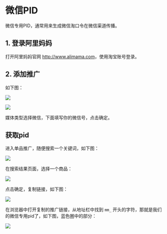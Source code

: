 # 微信PID

微信专用PID，通常用来生成微信淘口令在微信渠道传播。

## 1. 登录阿里妈妈
打开阿里妈妈官网 <http://www.alimama.com>，使用淘宝账号登录。

## 2. 添加推广

如下图：

![](http://upload-images.jianshu.io/upload_images/223142-e5075fd4f3029d3d.png?imageMogr2/auto-orient/strip%7CimageView2/2/w/1240)

![](http://upload-images.jianshu.io/upload_images/223142-79fd0cebb7d1f028.png?imageMogr2/auto-orient/strip%7CimageView2/2/w/1240)

媒体类型选择微信，下面填写你的微信号，点击确定。

## 获取pid
进入单品推广，随便搜索一个关键词，如下图：

![](http://upload-images.jianshu.io/upload_images/223142-49b0bb3703d41bbf.png?imageMogr2/auto-orient/strip%7CimageView2/2/w/1240)

在搜索结果页面，选择一个商品：

![](http://upload-images.jianshu.io/upload_images/223142-f9e19cc961121ab5.png?imageMogr2/auto-orient/strip%7CimageView2/2/w/1240)

点击确定，复制链接，如下图：

![](http://upload-images.jianshu.io/upload_images/223142-88eb58819a4fcd0d.png?imageMogr2/auto-orient/strip%7CimageView2/2/w/1240)

在浏览器中打开复制的推广链接，从地址栏中找到 `mm_` 开头的字符，那就是我们的微信专用pid了，如下图，蓝色圈中的部分：

![](http://upload-images.jianshu.io/upload_images/223142-25f3d8b027643c9a.png?imageMogr2/auto-orient/strip%7CimageView2/2/w/1240)

